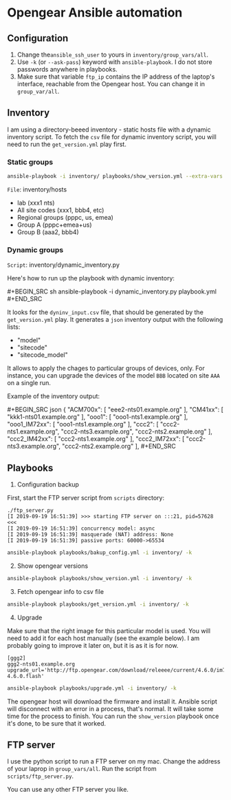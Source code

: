 # Opengear Ansible automation

## Configuration 

1. Change the`ansible_ssh_user` to yours in `inventory/group_vars/all`.
2. Use `-k` (or `--ask-pass`) keyword with `ansible-playbook`. I do not store passwords anywhere in playbooks.
3. Make sure that variable `ftp_ip` contains the IP address of the laptop's interface, reachable from the Opengear host. You can change it in `group_var/all`.


## Inventory

I am using a directory-beeed inventory - static hosts file with a dynamic inventory script. To fetch the `csv` file for dynamic inventory script, you will need to run the `get_version.yml` play first.

### Static groups

```bash
ansible-playbook -i inventory/ playbooks/show_version.yml --extra-vars "ansible_ssh_user=username" -k
```

`File`: inventory/hosts

- lab (xxx1 nts)
- All site codes (xxx1, bbb4, etc)
- Regional groups (pppc, us, emea)
- Group A (pppc+emea+us)
- Group B (aaa2, bbb4)

### Dynamic groups

`Script`: inventory/dynamic_inventory.py

Here's how to run up the playbook with dynamic inventory:

#+BEGIN_SRC sh
ansible-playbook -i dynamic_inventory.py playbook.yml
#+END_SRC

It looks for the `dyninv_input.csv` file, that should be generated by the `get_version.yml` play. It generates a `json` inventory output with the following lists:

- "model"
- "sitecode"
- "sitecode_model"

It allows to apply the chages to particular groups of devices, only. For instance, you can upgrade the devices of the model `BBB` located on site `AAA` on a single run. 

Example of the inventory output:

#+BEGIN_SRC json
{
  "ACM700x": [
    "eee2-nts01.example.org"
  ],
  "CM41xx": [
    "kkk1-nts01.example.org"
  ],
  "ooo1": [
    "ooo1-nts1.example.org"
  ],
  "ooo1_IM72xx": [
    "ooo1-nts1.example.org"
  ],
  "ccc2": [
    "ccc2-nts1.example.org",
    "ccc2-nts3.example.org",
    "ccc2-nts2.example.org"
  ],
  "ccc2_IM42xx": [
    "ccc2-nts1.example.org"
  ],
  "ccc2_IM72xx": [
    "ccc2-nts3.example.org",
    "ccc2-nts2.example.org"
  ],
  #+END_SRC


## Playbooks

1. Configuration backup

First, start the FTP server script from `scripts` directory:

```
./ftp_server.py
[I 2019-09-19 16:51:39] >>> starting FTP server on :::21, pid=57628 <<<
[I 2019-09-19 16:51:39] concurrency model: async
[I 2019-09-19 16:51:39] masquerade (NAT) address: None
[I 2019-09-19 16:51:39] passive ports: 60000->65534
```

```bash
ansible-playbook playbooks/bakup_config.yml -i inventory/ -k
```

2. Show opengear versions

```bash
ansible-playbook playbooks/show_version.yml -i inventory/ -k
```

3. Fetch opengear info to csv file

```bash
ansible-playbook playbooks/get_version.yml -i inventory/ -k
```

4. Upgrade

Make sure that the right image for this particular model is used. You will need to add it for each host manually (see the example below). I am probably going to improve it later on, but it is as it is for now.

```
[ggg2]
ggg2-nts01.example.org upgrade_url='http://ftp.opengear.com/download/releeee/current/4.6.0/im72xx-4.6.0.flash'
```

```bash
ansible-playbook playbooks/upgrade.yml -i inventory/ -k
```

The opengear host will download the firmware and install it. Ansible script will disconnect with an error in a process, that's normal. It will take some time for the process to finish. You can run the `show_version` playbook once it's done, to be sure that it worked.

## FTP server

I use the python script to run a FTP server on my mac. Change the address of your laprop in `group_vars/all`. Run the script from `scripts/ftp_server.py`.

You can use any other FTP server you like.
